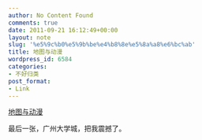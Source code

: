 ```yaml
---
author: No Content Found
comments: true
date: 2011-09-21 16:12:49+00:00
layout: note
slug: '%e5%9c%b0%e5%9b%be%e4%b8%8e%e5%8a%a8%e6%bc%ab'
title: 地图与动漫
wordpress_id: 6584
categories:
- 不好归类
post_format:
- Link
---
```


[地图与动漫](http://www.douban.com/note/173798709/?utm_source=twitterfeed&utm_medium=twitter)

最后一张，广州大学城，把我震撼了。
